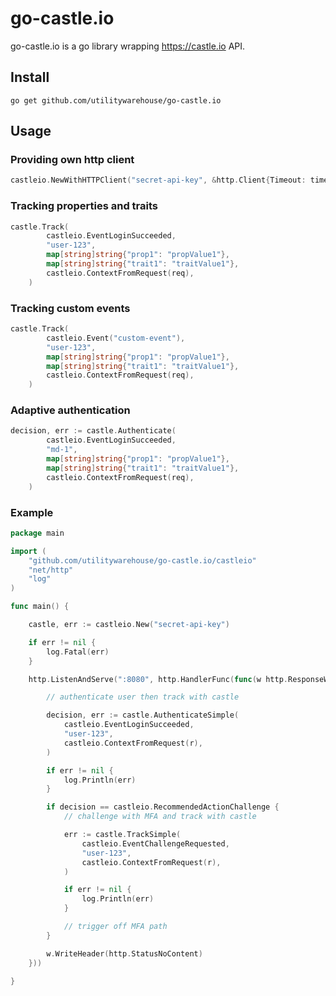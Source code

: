 # go-castle.io

go-castle.io is a go library wrapping https://castle.io API.

## Install

```
go get github.com/utilitywarehouse/go-castle.io
```

## Usage

### Providing own http client

```go
castleio.NewWithHTTPClient("secret-api-key", &http.Client{Timeout: time.Second * 2})
```

### Tracking properties and traits

```go
castle.Track(
		castleio.EventLoginSucceeded,
		"user-123",
		map[string]string{"prop1": "propValue1"},
		map[string]string{"trait1": "traitValue1"},
		castleio.ContextFromRequest(req),
	)
```

### Tracking custom events

```go
castle.Track(
		castleio.Event("custom-event"),
		"user-123",
		map[string]string{"prop1": "propValue1"},
		map[string]string{"trait1": "traitValue1"},
		castleio.ContextFromRequest(req),
	)
```

### Adaptive authentication

```go
decision, err := castle.Authenticate(
		castleio.EventLoginSucceeded,
		"md-1",
		map[string]string{"prop1": "propValue1"},
		map[string]string{"trait1": "traitValue1"},
		castleio.ContextFromRequest(req),
	)
```

### Example

```go
package main

import (
	"github.com/utilitywarehouse/go-castle.io/castleio"
	"net/http"
	"log"
)

func main() {

	castle, err := castleio.New("secret-api-key")

	if err != nil {
		log.Fatal(err)
	}

	http.ListenAndServe(":8080", http.HandlerFunc(func(w http.ResponseWriter, r *http.Request) {

		// authenticate user then track with castle

		decision, err := castle.AuthenticateSimple(
			castleio.EventLoginSucceeded,
			"user-123",
			castleio.ContextFromRequest(r),
		)

		if err != nil {
			log.Println(err)
		}

		if decision == castleio.RecommendedActionChallenge {
			// challenge with MFA and track with castle

			err := castle.TrackSimple(
				castleio.EventChallengeRequested,
				"user-123",
				castleio.ContextFromRequest(r),
			)

			if err != nil {
				log.Println(err)
			}

			// trigger off MFA path
		}

		w.WriteHeader(http.StatusNoContent)
	}))

}
```